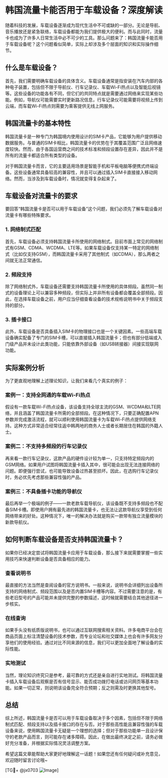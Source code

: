 # 韩国流量卡能否用于车载设备？深度解读

随着科技的发展，车载设备逐渐成为现代生活中不可或缺的一部分。无论是导航、音乐播放还是紧急联络，车载设备都能为我们提供极大的便利。而与此同时，流量卡也成为了许多人日常生活中必不可少的工具。那么问题来了：韩国流量卡能否用于车载设备呢？这个问题看似简单，实际上却涉及多个层面的知识和实际操作细节。

## 什么是车载设备？

首先，我们需要明确车载设备的具体含义。车载设备通常是指安装在汽车内部的各种电子装置，包括但不限于导航仪、行车记录仪、车载Wi-Fi热点以及智能后视镜等。这些设备的功能各有不同，但它们的共同特点就是需要通过网络来实现某些功能。例如，导航仪可能需要实时更新路况信息，行车记录仪可能需要将视频上传到云端，而车载Wi-Fi热点则需要为乘客提供无线上网服务。

## 韩国流量卡的基本特性

韩国流量卡是一种专门为韩国境内使用设计的SIM卡产品，它能够为用户提供移动数据服务。与普通的SIM卡相比，韩国流量卡的优势在于其覆盖范围广泛且网络速度较快。然而，由于各国运营商之间的技术标准和频段设置存在差异，因此并不是所有的流量卡都适合所有类型的设备。

对于韩国流量卡而言，它的主要适用场景是智能手机和平板电脑等便携式终端设备。这些设备通常具备较高的兼容性，并且可以通过插入SIM卡直接接入移动网络。然而，当涉及到车载设备时，情况就变得复杂起来了。

## 车载设备对流量卡的要求

要回答“韩国流量卡是否可以用于车载设备”这个问题，我们必须先了解车载设备对流量卡有哪些特殊要求。

### 1. 网络制式匹配
首先，车载设备必须支持韩国流量卡所使用的网络制式。目前市面上常见的网络制式有GSM、CDMA、WCDMA、LTE等。如果车载设备仅支持某一特定的网络制式（比如仅支持GSM），而韩国流量卡采用了其他制式（如CDMA），那么两者之间就无法正常通信。

### 2. 频段支持
除了网络制式外，车载设备还需要支持韩国流量卡所使用的具体频段。虽然同一制式的设备理论上可以兼容多种频段，但实际上并非所有设备都会覆盖全部频段。因此，在选择车载设备之前，用户应当仔细查看设备的技术规格说明书中关于频段支持的部分。

### 3. 插卡接口
此外，车载设备是否具备插入SIM卡的物理接口也是一个关键因素。一些高端车载设备确实配备了专门的SIM卡槽，可以直接插入韩国流量卡；但也有部分低端或入门级产品并未设计此类功能，只能依靠外部设备（如USB转接器）间接实现联网功能。

## 实际案例分析

为了更直观地理解上述理论知识，让我们来看几个真实的例子：

### 案例一：支持全网通的车载Wi-Fi热点
假设有一款车载Wi-Fi热点设备，该设备支持全球主流的GSM、WCDMA和LTE网络，并且涵盖了韩国流量卡所需的全部频段。在这种情况下，只要正确配置APN参数并完成激活流程，就可以顺利使用韩国流量卡为车载Wi-Fi热点提供网络支持。这种方式非常适合经常往返中韩两地的商务人士或者长期居住在韩国的外籍人士。

### 案例二：不支持多频段的行车记录仪
再来看一款行车记录仪，这款产品的硬件设计较为单一，只支持特定频段内的GSM网络。如果用户试图将韩国流量卡插入其中，很可能会出现无法连接网络的问题。即便强行尝试，也可能导致设备过热甚至损坏。因此，在选购行车记录仪时，务必优先考虑那些兼容性强的产品。

### 案例三：不具备插卡功能的导航仪
最后再举一个极端的例子——一款老款车载导航仪，该设备既不支持多频段也不配备SIM卡槽。即使用户拥有最先进的韩国流量卡，也无法让这款导航仪享受到任何网络带来的好处。这种情况下，唯一的解决办法就是购买一款带有独立流量模块的新款导航仪。

## 如何判断车载设备是否支持韩国流量卡？

如果你已经决定尝试将韩国流量卡应用于车载设备，那么接下来就需要掌握一些实用技巧来快速判断设备是否具备相应的能力。

### 查看说明书
最直接的方法当然是查阅设备的官方说明书。一般来说，说明书会详细列出设备所支持的网络制式、频段范围以及是否内置SIM卡槽等内容。不过需要注意的是，有些老旧型号的产品可能并未提供完整的参数描述，这时候就需要结合其他途径进一步核实。

### 在线查询
如果手头没有纸质版说明书，也可以通过互联网搜索相关资料。许多电商平台会在商品页面上标注清楚设备的技术参数，而专业论坛和社交媒体上也会有许多网友分享他们的使用经验。通过对比不同来源的信息，我们可以更加全面地了解设备的实际性能。

### 实地测试
当然，理论知识终究只是参考，最可靠的方式还是亲自进行实地测试。将韩国流量卡插入车载设备后观察是否有信号显示、能否成功拨打电话或访问网页等基本功能。如果一切正常，则说明该设备完全符合预期；反之则需及时更换其他型号。

## 总结

综上所述，韩国流量卡是否可以用于车载设备取决于多个因素，包括但不限于网络制式匹配、频段支持以及插卡接口的存在与否。对于那些高性能且兼容性强的车载设备来说，使用韩国流量卡无疑是一个理想的选择；但对于那些功能单一且设计保守的老款产品而言，则可能存在诸多障碍。因此，在做出最终决定之前，请务必做好充分准备，并根据实际情况灵活调整方案。

希望这篇文章能帮助大家更好地理解这一话题！如果您还有任何疑问或补充意见，欢迎随时留言讨论哦~

[TG💪+ @jx0703 ![Image](https://github.com/user-attachments/assets/dbca1d08-cadb-493c-b0ec-ad6f7a83f270)]